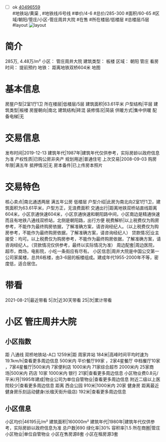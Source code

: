 - [ ] ok [40496559](https://bj.5i5j.com/ershoufang/40496559.html)  
 #地铁站/黄渠 ,  #地铁线/6号线
#单价/4-6 #总价/285-300 #面积/60-65   #区域/朝阳/管庄/小区-管庄周井大院 #在售 #所在楼层/低楼层 #总楼层/5层 #layout 
![layout](http://image2.5i5j.com//group1/M00/C7/AC/CgqJMV3oyQ2APHTWAAG4bPaVa4U311.jpg_P5.jpg) 
# 简介 
 285万,  4.48万/m² 
小区： 管庄周井大院
建筑类型： 板楼
区域： 朝阳 管庄
看房时间： 提前预约
地铁： 距离地铁双桥604米 地图
# 基本信息 
 房屋户型|2室1厅1卫
所在楼层|低楼层/5层
建筑面积|63.61平米
户型结构|平层
建筑类型|板楼
房屋朝向|南北
建筑结构|砖混
装修情况|简装
供暖方式|集中供暖
配备电梯|无
# 交易信息 
 发布时间|2019-12-13
建筑年代|1987年|建筑年代仅供参考，实际房龄以政府信息为准
产权性质|已购公房非央产
规划用途|普通住宅
上次交易|2008-09-03
购房年限|满五年
抵押情况|无
房本备件|已上传房本照片
# 交易特色 
 核心卖点|南北通透两居 满五年公房 低楼层
户型介绍|此房为南北向2室1厅1卫，建筑面积为63.61平米，户型方正，无浪费面积
交通出行|距离地铁双桥站直线距离604米，小区京通快速604米，小区京通快速和朝阳路中间，小区南边是精通快速而且有地铁八通线双桥站，北侧是朝阳路，出行方便
税费解析|以上税费仅为购房参考，不能作为最终购房依据，了解准确方案，请咨询经纪人。（以上税费仅为购房参考，不能作为最终购房依据，了解准确方案，请咨询经纪人）
贷款情况|业主接受：均可。以上税费仅为购房参考，不能作为最终购房依据，了解准确方案，请咨询经纪人。（贷款情况仅供参考，最终以实际情况为准）
周边配套|周边医院，超市，商场，电影院，小吃一条街应有尽有。
小区信息|周井大院是中国公交第一公司家属楼，总共6栋楼，由3-6层的板楼组成。建成年代1955-2000年不等，密度低，适合居住。
# 带看 
 2021-08-21|最近带看	 5|次|近30天带看	 25|次|累计带看
# 小区 管庄周井大院
## 小区指数 
 距 八通线 双桥地铁站-A口 1259米|距 周家井站 184米|高峰时间平均时速为19.1km/h|查看更多周边信息
500米内 平价餐厅99家 ，2家4星餐厅
中档餐厅10家 ，7家4星餐厅|500米内 7家便利店
1000米内 71家综合超市
2000米内 25家商场|500米内 药店 10家
1000米内 银行 21家|查看更多周边信息
小区物业费0.8元/平米/月|1995年建成|物业公司为单位自管物业|查看更多周边信息
附近二级以上医院较少|查看更多周边信息
距离 西会公园 910米|1000米内 20家 健身房
距离最近健身房乐刻运动健身(长楹天街升级店) 192米|查看更多周边信息
## 小区信息 
 小区均价|46195元/m²
建筑面积|160000m²
建筑年代|1980年|建筑年代仅供参考，实际房龄以政府信息为准
总户数|690
绿化率|30%
容积率|1.5
所在商圈|管庄
小区物业|单位自管物业
小区在售房源8套
小区在租房源3套
